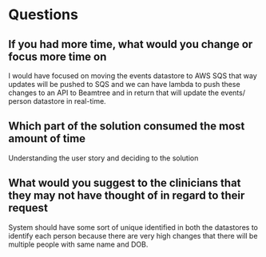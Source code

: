 # Questions
## If you had more time, what would you change or focus more time on
I would have focused on moving the events datastore to AWS SQS that way updates will be pushed to SQS and we can have lambda to push these changes to an API to Beamtree and in return that will update the events/ person datastore in real-time.
## Which part of the solution consumed the most amount of time
Understanding the user story and deciding to the solution
## What would you suggest to the clinicians that they may not have thought of in regard to their request
System should have some sort of unique identified in both the datastores to identify each person because there are very high changes that there will be multiple people with same name and DOB.
